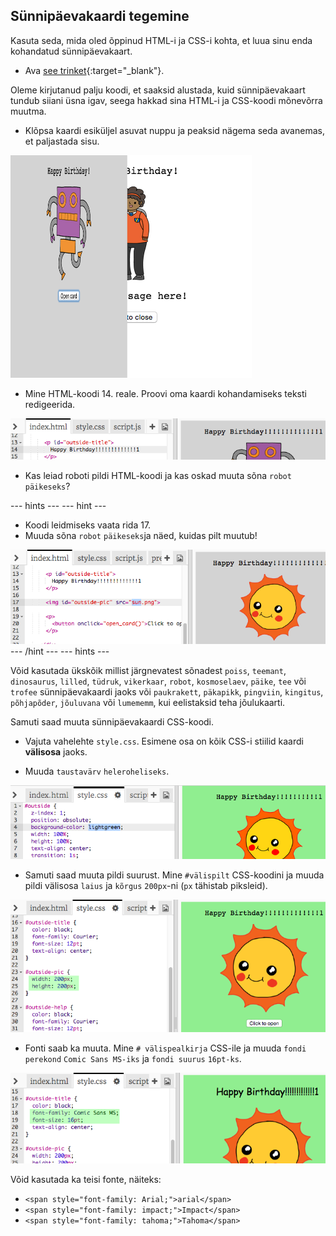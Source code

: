 ## Sünnipäevakaardi tegemine

Kasuta seda, mida oled õppinud HTML-i ja CSS-i kohta, et luua sinu enda kohandatud sünnipäevakaart.

+ Ava [see trinket](http://jumpto.cc/web-card){:target="_blank"}.

Oleme kirjutanud palju koodi, et saaksid alustada, kuid sünnipäevakaart tundub siiani üsna igav, seega hakkad sina HTML-i ja CSS-koodi mõnevõrra muutma.

+ Klõpsa kaardi esiküljel asuvat nuppu ja peaksid nägema seda avanemas, et paljastada sisu.

![kuvatõmmis](images/birthday-click.png)

+ Mine HTML-koodi 14. reale. Proovi oma kaardi kohandamiseks teksti redigeerida.

![kuvatõmmis](images/birthday-card-html.png)

+ Kas leiad roboti pildi HTML-koodi ja kas oskad muuta sõna `robot` `päikeseks`?

\--- hints \--- \--- hint \---

+ Koodi leidmiseks vaata rida 17.
+ Muuda sõna `robot` `päikeseks`ja näed, kuidas pilt muutub!

![kuvatõmmis](images/birthday-card-sun.png) \--- /hint \--- \--- hints \---

Võid kasutada ükskõik millist järgnevatest sõnadest `poiss`, `teemant`, `dinosaurus`, `lilled`, `tüdruk`, `vikerkaar`, `robot`, `kosmoselaev`, `päike`, `tee` või `trofee` sünnipäevakaardi jaoks või `paukrakett`, `päkapikk`, `pingviin`, `kingitus`, `põhjapõder`, `jõuluvana` või `lumememm`, kui eelistaksid teha jõulukaarti.

Samuti saad muuta sünnipäevakaardi CSS-koodi.

+ Vajuta vahelehte `style.css`. Esimene osa on kõik CSS-i stiilid kaardi **välisosa** jaoks.

+ Muuda `taustavärv` `heleroheliseks`.

![kuvatõmmis](images/birthday-card-outside.png)

+ Samuti saad muuta pildi suurust. Mine `#välispilt` CSS-koodini ja muuda pildi välisosa `laius` ja `kõrgus` `200px`-ni (`px` tähistab piksleid).

![kuvatõmmis](images/birthday-card-size.png)

+ Fonti saab ka muuta. Mine `# välispealkirja` CSS-ile ja muuda `fondi perekond` `Comic Sans MS-iks` ja `fondi suurus` `16pt-ks`.

![kuvatõmmis](images/birthday-card-font.png)

Võid kasutada ka teisi fonte, näiteks:

+ `<span style="font-family: Arial;">arial</span>`
+ `<span style="font-family: impact;">Impact</span>`
+ `<span style="font-family: tahoma;">Tahoma</span>`